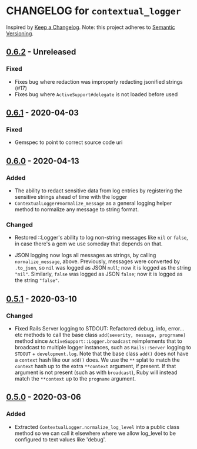 # CHANGELOG for `contextual_logger`

Inspired by [Keep a Changelog](https://keepachangelog.com/en/1.0.0/).
Note: this project adheres to [Semantic Versioning](https://semver.org/spec/v2.0.0.html).

## [0.6.2] - Unreleased
### Fixed
- Fixes bug where redaction was improperly redacting jsonified strings (#17)
- Fixes bug where `ActiveSupport#delegate` is not loaded before used

## [0.6.1] - 2020-04-03
### Fixed
- Gemspec to point to correct source code uri

## [0.6.0] - 2020-04-13
### Added
- The ability to redact sensitive data from log entries by registering the sensitive strings ahead of time with the logger
- `ContextualLogger#normalize_message` as a general logging helper method to normalize any message to string format.

### Changed
- Restored ::Logger's ability to log non-string messages like `nil` or `false`, in case there's a gem
  we use someday that depends on that.

- JSON logging now logs all messages as strings, by calling `normalize_message`, above.
  Previously, messages were converted by `.to_json`, so `nil` was logged as JSON `null`; now it is logged as the string `"nil"`.
  Similarly, `false` was logged as JSON `false`; now it is logged as the string `"false"`.

## [0.5.1] - 2020-03-10
### Changed
- Fixed Rails Server logging to STDOUT: Refactored debug, info, error... etc methods to call the base class `add(severity, message, progrname)` method since
  `ActiveSupport::Logger.broadcast` reimplements that to broadcast to multiple logger instances, such as
  `Rails::Server` logging to `STDOUT` + `development.log`.
  Note that the base class `add()` does not have a `context` hash like our `add()` does.
  We use the `**` splat to match the `context` hash up to the extra
  `**context` argument, if present. If that argument is not present (such as with `broadcast`), Ruby will instead
  match the `**context` up to the `progname` argument.

## [0.5.0] - 2020-03-06
### Added
 - Extracted `ContextualLogger.normalize_log_level` into a public class method so we can call it elsewhere where we allow log_level to be
   configured to text values like 'debug'.

[0.6.2]: https://github.com/Invoca/contextual_logger/compare/v0.6.1...v0.6.2
[0.6.1]: https://github.com/Invoca/contextual_logger/compare/v0.6.0...v0.6.1
[0.6.0]: https://github.com/Invoca/contextual_logger/compare/v0.5.1...v0.6.0
[0.5.1]: https://github.com/Invoca/contextual_logger/compare/v0.5.0...v0.5.1
[0.5.0]: https://github.com/Invoca/contextual_logger/compare/v0.4.0...v0.5.0

